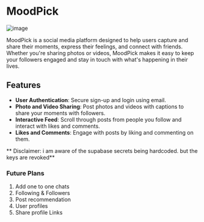 # MoodPick
![image](https://github.com/mwelwankuta/moodpick/assets/64831126/0ee9ec1e-0b1a-4b39-81a0-f2998366a0ee)


MoodPick is a social media platform designed to help users capture and share their moments, express their feelings, and connect with friends. Whether you're sharing photos or videos, MoodPick makes it easy to keep your followers engaged and stay in touch with what's happening in their lives.

## Features

- **User Authentication**: Secure sign-up and login using email.
- **Photo and Video Sharing**: Post photos and videos with captions to share your moments with followers.
- **Interactive Feed**: Scroll through posts from people you follow and interact with likes and comments.
- **Likes and Comments**: Engage with posts by liking and commenting on them.


** Disclaimer: i am aware of the supabase secrets being hardcoded. but the keys are revoked**

### Future Plans
1. Add one to one chats
2. Following & Followers
3. Post recommendation
4. User profiles
5. Share profile Links
